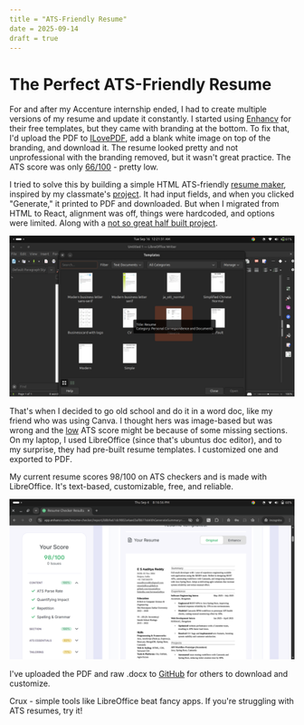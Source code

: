 ```yaml
---
title = "ATS-Friendly Resume"
date = 2025-09-14
draft = true
---
```


# The Perfect ATS-Friendly Resume

For and after my Accenture internship ended, I had to create multiple versions of my resume and update it constantly. I started using [Enhancv](https://enhancv.com/) for their free templates, but they came with branding at the bottom. To fix that, I'd upload the PDF to [ILovePDF](https://www.ilovepdf.com/edit-pdf), add a blank white image on top of the branding, and download it. The resume looked pretty and not unprofessional with the branding removed, but it wasn't great practice. The ATS score was only [66/100](https://app.enhancv.com/resume-checker/report/68c85d8dda9e82e2909d00a9?isWithGenerateSummary=false) - pretty low.

I tried to solve this by building a simple HTML ATS-friendly [resume maker](https://github.com/emaniaditya/ATS_Friendly_Resume_Maker), inspired by my classmate's [project](https://github.com/Anjalisahu4644/ATS_Friendly_Resume_Maker). It had input fields, and when you clicked "Generate," it printed to PDF and downloaded. But when I migrated from HTML to React, alignment was off, things were hardcoded, and options were limited. Along with a [not so great half built project](https://emaniaditya.github.io/ATS_Friendly_Resume_Maker).

![LibreOffice Resume](/static/img/libre-resume-template.png)

That's when I decided to go old school and do it in a word doc, like my friend who was using Canva. I thought hers was image-based but was wrong and the [low](https://app.enhancv.com/resume-checker/report/68c85f01b94defcb9a7cb888?isWithGenerateSummary=false) ATS score might be because of some missing sections. On my laptop, I used LibreOffice (since that's ubuntus doc editor), and to my surprise, they had pre-built resume templates. I customized one and exported to PDF.

My current resume scores 98/100 on ATS checkers and is made with LibreOffice. It's text-based, customizable, free, and reliable.

![98-ats](/static/img/ats-98.png)

I've uploaded the PDF and raw .docx to [GitHub](https://github.com/emaniaditya/resume) for others to download and customize.

Crux - simple tools like LibreOffice beat fancy apps. If you're struggling with ATS resumes, try it!
